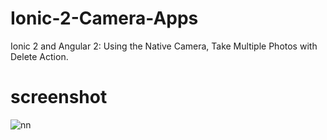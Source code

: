# Ionic-2-Camera-Apps
Ionic 2 and Angular 2: Using the Native Camera, Take Multiple Photos with Delete Action.

# screenshot

![nn](https://user-images.githubusercontent.com/12325386/28256209-9b528dd4-6af2-11e7-9145-c324af2abaaf.JPG)
